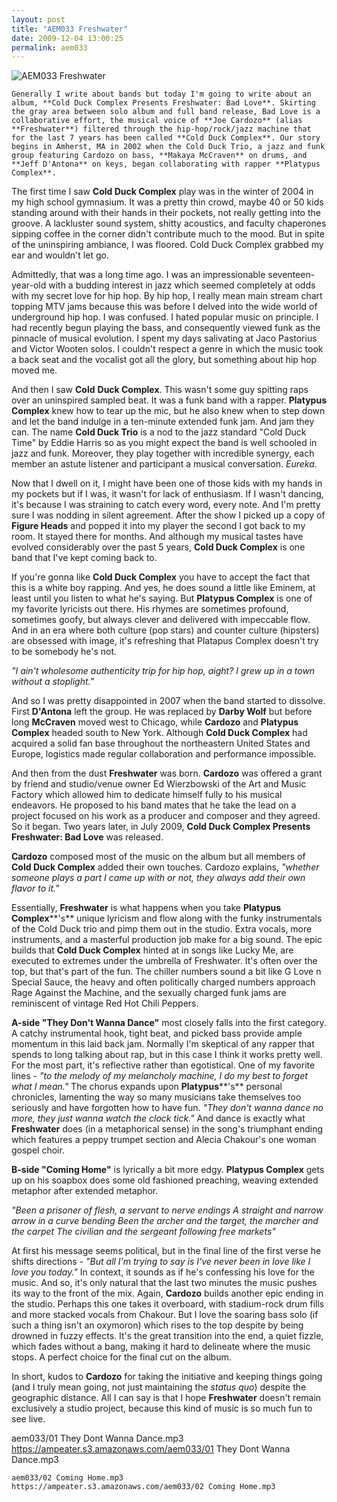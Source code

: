 ```yaml
---
layout: post
title: "AEM033 Freshwater"
date: 2009-12-04 13:00:25
permalink: aem033
---
```

![AEM033 Freshwater](https://ampeater.s3.amazonaws.com/aem033/Freshwater.jpg)

    Generally I write about bands but today I'm going to write about an album, **Cold Duck Complex Presents Freshwater: Bad Love**. Skirting the gray area between solo album and full band release, Bad Love is a collaborative effort, the musical voice of **Joe Cardozo** (alias **Freshwater**) filtered through the hip-hop/rock/jazz machine that for the last 7 years has been called **Cold Duck Complex**. Our story begins in Amherst, MA in 2002 when the Cold Duck Trio, a jazz and funk group featuring Cardozo on bass, **Makaya McCraven** on drums, and **Jeff D'Antona** on keys, began collaborating with rapper **Platypus Complex**.

The first time I saw **Cold Duck Complex** play was in the winter of 2004 in my high school gymnasium. It was a pretty thin crowd, maybe 40 or 50 kids standing around with their hands in their pockets, not really getting into the groove. A lackluster sound system, shitty acoustics, and faculty chaperones sipping coffee in the corner didn't contribute much to the mood. But in spite of the uninspiring ambiance, I was floored. Cold Duck Complex grabbed my ear and wouldn't let go.

Admittedly, that was a long time ago. I was an impressionable seventeen-year-old with a budding interest in jazz which seemed completely at odds with my secret love for hip hop. By hip hop, I really mean main stream chart topping MTV jams because this was before I delved into the wide world of underground hip hop. I was confused. I hated popular music on principle. I had recently begun playing the bass, and consequently viewed funk as the pinnacle of musical evolution. I spent my days salivating at Jaco Pastorius and Victor Wooten solos. I couldn't respect a genre in which the music took a back seat and the vocalist got all the glory, but something about hip hop moved me.

And then I saw **Cold** **Duck Complex**. This wasn't some guy spitting raps over an uninspired sampled beat. It was a funk band with a rapper. **Platypus Complex** knew how to tear up the mic, but he also knew when to step down and let the band indulge in a ten-minute extended funk jam. And jam they can. The name **Cold Duck Trio** is a nod to the jazz standard "Cold Duck Time" by Eddie Harris so as you might expect the band is well schooled in jazz and funk. Moreover, they play together with incredible synergy, each member an astute listener and participant a musical conversation. _Eureka_.

Now that I dwell on it, I might have been one of those kids with my hands in my pockets but if I was, it wasn't for lack of enthusiasm. If I wasn't dancing, it's because I was straining to catch every word, every note. And I'm pretty sure I was nodding in silent agreement. After the show I picked up a copy of **Figure Heads** and popped it into my player the second I got back to my room. It stayed there for months. And although my musical tastes have evolved considerably over the past 5 years, **Cold Duck Complex** is one band that I've kept coming back to.

If you're gonna like **Cold Duck Complex** you have to accept the fact that this is a white boy rapping. And yes, he does sound a little like Eminem, at least until you listen to what he's saying. But **Platypus Complex** is one of my favorite lyricists out there. His rhymes are sometimes profound, sometimes goofy, but always clever and delivered with impeccable flow. And in an era where both culture (pop stars) and counter culture (hipsters) are obsessed with image, it's refreshing that Platapus Complex doesn't try to be somebody he's not.

_"I ain't wholesome authenticity trip for hip hop, aight? I grew up in a town without a stoplight."_

And so I was pretty disappointed in 2007 when the band started to dissolve. First **D'Antona** left the group. He was replaced by **Darby Wolf** but before long **McCraven** moved west to Chicago, while **Cardozo** and **Platypus Complex** headed south to New York. Although **Cold Duck Complex** had acquired a solid fan base throughout the northeastern United States and Europe, logistics made regular collaboration and performance impossible.

And then from the dust **Freshwater** was born. **Cardozo** was offered a grant by friend and studio/venue owner Ed Wierzbowski of the Art and Music Factory which allowed him to dedicate himself fully to his musical endeavors. He proposed to his band mates that he take the lead on a project focused on his work as a producer and composer and they agreed. So it began. Two years later, in July 2009, **Cold Duck Complex Presents Freshwater: Bad Love** was released.

**Cardozo** composed most of the music on the album but all members of **Cold Duck Complex** added their own touches. Cardozo explains, _"whether someone plays a part I came up with or not, they always add their own flavor to it."_

Essentially, **Freshwater** is what happens when you take **Platypus Complex****'s** unique lyricism and flow along with the funky instrumentals of the Cold Duck trio and pimp them out in the studio. Extra vocals, more instruments, and a masterful production job make for a big sound. The epic builds that **Cold Duck Complex** hinted at in songs like Lucky Me, are executed to extremes under the umbrella of Freshwater. It's often over the top, but that's part of the fun. The chiller numbers sound a bit like G Love n Special Sauce, the heavy and often politically charged numbers approach Rage Against the Machine, and the sexually charged funk jams are reminiscent of vintage Red Hot Chili Peppers.

**A-side "They Don't Wanna Dance"** most closely falls into the first category. A catchy instrumental hook, tight beat, and picked bass provide ample momentum in this laid back jam. Normally I'm skeptical of any rapper that spends to long talking about rap, but in this case I think it works pretty well. For the most part, it's reflective rather than egotistical. One of my favorite lines - _"to the melody of my melancholy machine, I do my best to forget what I mean."_ The chorus expands upon **Platypus****'s** personal chronicles, lamenting the way so many musicians take themselves too seriously and have forgotten how to have fun. _"They don't wanna dance no more, they just wanna watch the clock tick."_ And dance is exactly what **Freshwater** does (in a metaphorical sense) in the song's triumphant ending which features a peppy trumpet section and Alecia Chakour's one woman gospel choir.

**B-side "Coming Home"** is lyrically a bit more edgy. **Platypus Complex** gets up on his soapbox does some old fashioned preaching, weaving extended metaphor after extended metaphor.

_"Been a prisoner of flesh, a servant to nerve endings A straight and narrow arrow in a curve bending Been the archer and the target, the marcher and the carpet The civilian and the sergeant following free markets"_

At first his message seems political, but in the final line of the first verse he shifts directions - _"But all I'm trying to say is I've never been in love like I love you today."_ In context, it sounds as if he's confessing his love for the music. And so, it's only natural that the last two minutes the music pushes its way to the front of the mix. Again, **Cardozo** builds another epic ending in the studio. Perhaps this one takes it overboard, with stadium-rock drum fills and more stacked vocals from Chakour. But I love the soaring bass solo (if such a thing isn't an oxymoron) which rises to the top despite by being drowned in fuzzy effects. It's the great transition into the end, a quiet fizzle, which fades without a bang, making it hard to delineate where the music stops. A perfect choice for the final cut on the album.

In short, kudos to **Cardozo** for taking the initiative and keeping things going (and I truly mean going, not just maintaining the _status quo_) despite the geographic distance. All I can say is that I hope **Freshwater** doesn't remain exclusively a studio project, because this kind of music is so much fun to see live.
  
  aem033/01 They Dont Wanna Dance.mp3
    https://ampeater.s3.amazonaws.com/aem033/01 They Dont Wanna Dance.mp3
    
    aem033/02 Coming Home.mp3
    https://ampeater.s3.amazonaws.com/aem033/02 Coming Home.mp3
    
    